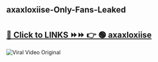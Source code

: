 
 ## axaxloxiise-Only-Fans-Leaked

# <h2><a href="https://clipsfans.com/axaxloxiise&ref=git">🔗 Click to LINKS ⏩⏩ 👉 🟢 axaxloxiise </a></h2>

<a href="https://clipsfans.com/axaxloxiise&ref=git" rel="nofollow" data-target="animated-image.originalLink"><img src="https://i.ibb.co.com/xMMVF88/686577567.gif" alt="Viral Video Original" style="max-width: 100%; display: inline-block;" data-target="animated-image.originalImage"></a>
